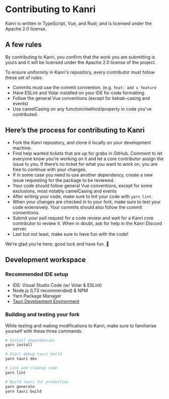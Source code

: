 # Contributing to Kanri
Kanri is written in TypeScript, Vue, and Rust; and is licensed under the Apache 2.0 license.

## A few rules
By contributing to Kanri, you confirm that the work you are submitting is yours and it will be licensed under the Apache 2.0 license of the project. 

To ensure uniformity in Kanri's repository, every contributor must follow these set of rules:
* Commits must use the commit convention. (e.g. `feat: add x feature`
* Have ESLint and Volar installed on your IDE for code formatting.
* Follow the general Vue conventions (except for kebab-casing and events)
* Use camelCasing on any function/method/property in code you've contributed.

## Here’s the process for contributing to Kanri
* Fork the Kanri repository, and clone it locally on your development machine.
* Find help wanted tickets that are up for grabs in GitHub. Comment to let everyone know you’re working on it and let a core contributor assign the issue to you. If there’s no ticket for what you want to work on, you are free to continue with your changes.
* If in some case you need to use another dependency, create a new issue requesting for the package to be reviewed.
* Your code should follow general Vue conventions, except for some exclusions, most notably camelCasing and events
* After writing your code, make sure to lint your code with `yarn lint`.
* When your changes are checked in to your fork, make sure to test your code extensively. Your commits should also follow the commit conventions.
* Submit your pull request for a code review and wait for a Kanri core contributor to review it. When in doubt, ask for help in the Kanri Discord server.
* Last but not least, make sure to have fun with the code!

We’re glad you’re here; good luck and have fun. 🤍

## Development workspace
### Recommended IDE setup
* IDE: Visual Studio Code (w/ Volar & ESLint)
* Node.js (LTS recommended) & NPM
* Yarn Package Manager
* [Tauri Development Environment](https://tauri.app/v1/guides/getting-started/prerequisites/)

### Building and testing your fork
While testing and making modifications to Kanri, make sure to familiarise yourself with these three commands.

```bash
# Install dependencies
yarn install

# Start debug tauri build
yarn tauri dev

# Lint and cleanup code
yarn lint

# Build tauri for production
yarn generate
yarn tauri build
```
